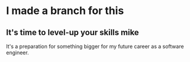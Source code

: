 # I made a branch for this

## It's time to level-up your skills mike
It's a preparation for something bigger for my future career as a software engineer.

